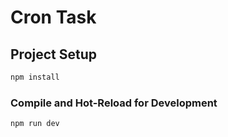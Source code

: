 # Cron Task

## Project Setup

```sh
npm install
```

### Compile and Hot-Reload for Development

```sh
npm run dev
```
